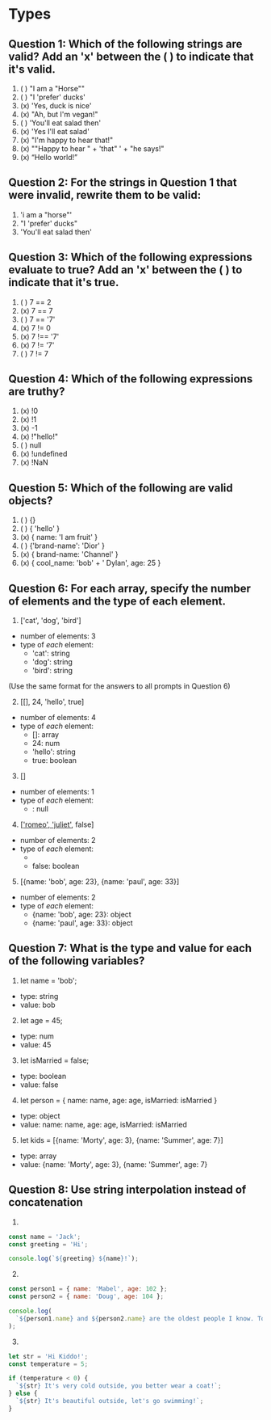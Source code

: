 # Types

## Question 1: Which of the following strings are valid? Add an 'x' between the ( ) to indicate that it's valid.

1. ( ) "I am a "Horse""
2. ( ) "I 'prefer' ducks'
3. (x) 'Yes, duck is nice'
4. (x) "Ah, but I\'m vegan!"
5. ( ) 'You'll eat salad then'
6. (x) 'Yes I\'ll eat salad'
7. (x) "I'm happy to hear that!"
8. (x) "\"Happy to hear " + 'that" ' + "he says!"
9. (x) “Hello world!”

## Question 2: For the strings in Question 1 that were invalid, rewrite them to be valid:
1. 'i am a "horse"'
2. "I 'prefer' ducks"
5. 'You\'ll eat salad then'

## Question 3: Which of the following expressions evaluate to true? Add an 'x' between the ( ) to indicate that it's true.

1. ( ) 7 == 2
2. (x) 7 == 7
3. ( ) 7 == '7'
4. (x) 7 != 0
5. (x) 7 !== '7'
6. (x) 7 != '7'
7. ( ) 7 != 7

## Question 4: Which of the following expressions are truthy?

1. (x) !0
2. (x) !1
3. (x) -1
4. (x) !"hello!"
5. ( ) null
6. (x) !undefined
7. (x) !NaN

## Question 5: Which of the following are valid objects?

1. ( ) {}
2. ( ) { 'hello' }
3. (x) { name: 'I am fruit' }
4. ( ) {'brand-name': 'Dior' }
5. (x) { brand-name: 'Channel' }
6. (x) { cool_name: 'bob' + ' Dylan', age: 25 }

## Question 6: For each array, specify the number of elements and the type of each element.

1. ['cat', 'dog', 'bird']

- number of elements: 3
- type of _each_ element: 
  - 'cat': string
  - 'dog': string
  - 'bird': string

(Use the same format for the answers to all prompts in Question 6)

2. [[], 24, 'hello', true]

- number of elements: 4
- type of _each_ element: 
  - []: array
  - 24: num
  - 'hello': string
  - true: boolean

3. []

- number of elements: 1
- type of _each_ element: 
  - : null

4. [['romeo', 'juliet'], false]

- number of elements: 2
- type of _each_ element: 
  - ['romeo', 'juliet']: array
  - false: boolean

5. [{name: 'bob', age: 23}, {name: 'paul', age: 33}]

- number of elements: 2
- type of _each_ element: 
  - {name: 'bob', age: 23}: object
  - {name: 'paul', age: 33}: object

## Question 7: What is the type and value for each of the following variables?

1. let name = 'bob';

- type: string
- value: bob

2. let age = 45;

- type: num
- value: 45

3. let isMarried = false;

- type: boolean
- value: false

4. let person = { name: name, age: age, isMarried: isMarried }

- type: object
- value: name: name, age: age, isMarried: isMarried

5. let kids = [{name: 'Morty', age: 3}, {name: 'Summer', age: 7}]

- type: array
- value: {name: 'Morty', age: 3}, {name: 'Summer', age: 7}

## Question 8: Use string interpolation instead of concatenation

1.

```js
const name = 'Jack';
const greeting = 'Hi';

console.log(`${greeting} ${name}!`);
```

2.

```js
const person1 = { name: 'Mabel', age: 102 };
const person2 = { name: 'Doug', age: 104 };

console.log(
  `${person1.name} and ${person2.name} are the oldest people I know. Together, they have lived for ${person1.age + person2.age} years!`
);
```

3.

```js
let str = 'Hi Kiddo!';
const temperature = 5;

if (temperature < 0) {
  `${str} It's very cold outside, you better wear a coat!`;
} else {
  `${str} It's beautiful outside, let's go swimming!`;
}
```
